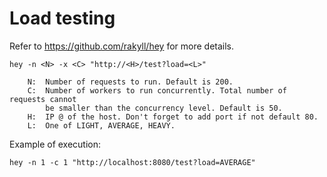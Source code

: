 # Load testing

Refer to https://github.com/rakyll/hey for more details.

```
hey -n <N> -x <C> "http://<H>/test?load=<L>"

    N:  Number of requests to run. Default is 200.
    C:  Number of workers to run concurrently. Total number of requests cannot
        be smaller than the concurrency level. Default is 50.
    H:  IP @ of the host. Don't forget to add port if not default 80.
    L:  One of LIGHT, AVERAGE, HEAVY.
```

Example of execution:

```
hey -n 1 -c 1 "http://localhost:8080/test?load=AVERAGE"
```
